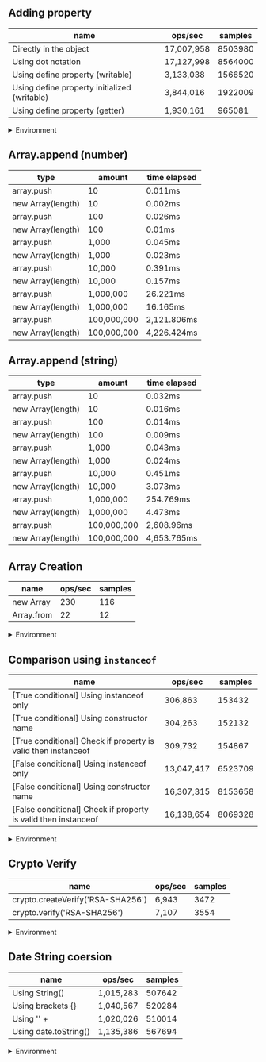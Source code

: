 ## Adding property

|name|ops/sec|samples|
|-|-|-|
|Directly in the object|17,007,958|8503980|
|Using dot notation|17,127,998|8564000|
|Using define property (writable)|3,133,038|1566520|
|Using define property initialized (writable)|3,844,016|1922009|
|Using define property (getter)|1,930,161|965081|


<details>
<summary>Environment</summary>

* __Machine:__ linux x64 | 4 vCPUs | 15.2GB Mem
* __Run:__ Thu May 09 2024 20:21:45 GMT+0000 (Coordinated Universal Time)
</details>

<!--
{"environment":{"platform":"linux","arch":"x64","cpus":4,"totalMemory":15.245216369628906},"benchmarks":[{"name":"Directly in the object","opsSec":17007958.55641526,"samples":8503980},{"name":"Using dot notation","opsSec":17127998.37471405,"samples":8564000},{"name":"Using define property (writable)","opsSec":3133038.3865349498,"samples":1566520},{"name":"Using define property initialized (writable)","opsSec":3844016.3759887177,"samples":1922009},{"name":"Using define property (getter)","opsSec":1930161.9475387426,"samples":965081}]}-->

## Array.append (number)

|type|amount|time elapsed|
|-|-|-|
array.push|10|0.011ms
new Array(length)|10|0.002ms
array.push|100|0.026ms
new Array(length)|100|0.01ms
array.push|1,000|0.045ms
new Array(length)|1,000|0.023ms
array.push|10,000|0.391ms
new Array(length)|10,000|0.157ms
array.push|1,000,000|26.221ms
new Array(length)|1,000,000|16.165ms
array.push|100,000,000|2,121.806ms
new Array(length)|100,000,000|4,226.424ms
## Array.append (string)

|type|amount|time elapsed|
|-|-|-|
array.push|10|0.032ms
new Array(length)|10|0.016ms
array.push|100|0.014ms
new Array(length)|100|0.009ms
array.push|1,000|0.043ms
new Array(length)|1,000|0.024ms
array.push|10,000|0.451ms
new Array(length)|10,000|3.073ms
array.push|1,000,000|254.769ms
new Array(length)|1,000,000|4.473ms
array.push|100,000,000|2,608.96ms
new Array(length)|100,000,000|4,653.765ms

## Array Creation

|name|ops/sec|samples|
|-|-|-|
|new Array|230|116|
|Array.from|22|12|


<details>
<summary>Environment</summary>

* __Machine:__ linux x64 | 4 vCPUs | 15.2GB Mem
* __Run:__ Thu May 09 2024 20:37:16 GMT+0000 (Coordinated Universal Time)
</details>

<!--
{"environment":{"platform":"linux","arch":"x64","cpus":4,"totalMemory":15.245216369628906},"benchmarks":[{"name":"new Array","opsSec":230.1448095242537,"samples":116},{"name":"Array.from","opsSec":22.460915721810473,"samples":12}]}-->

## Comparison using `instanceof`

|name|ops/sec|samples|
|-|-|-|
|[True conditional] Using instanceof only|306,863|153432|
|[True conditional] Using constructor name|304,263|152132|
|[True conditional] Check if property is valid then instanceof |309,732|154867|
|[False conditional] Using instanceof only|13,047,417|6523709|
|[False conditional] Using constructor name|16,307,315|8153658|
|[False conditional] Check if property is valid then instanceof |16,138,654|8069328|


<details>
<summary>Environment</summary>

* __Machine:__ linux x64 | 4 vCPUs | 15.2GB Mem
* __Run:__ Thu May 09 2024 20:52:18 GMT+0000 (Coordinated Universal Time)
</details>

<!--
{"environment":{"platform":"linux","arch":"x64","cpus":4,"totalMemory":15.245216369628906},"benchmarks":[{"name":"[True conditional] Using instanceof only","opsSec":306863.5965848275,"samples":153432},{"name":"[True conditional] Using constructor name","opsSec":304263.9511065714,"samples":152132},{"name":"[True conditional] Check if property is valid then instanceof ","opsSec":309732.1141236471,"samples":154867},{"name":"[False conditional] Using instanceof only","opsSec":13047417.856905647,"samples":6523709},{"name":"[False conditional] Using constructor name","opsSec":16307315.44790869,"samples":8153658},{"name":"[False conditional] Check if property is valid then instanceof ","opsSec":16138654.291596767,"samples":8069328}]}-->

## Crypto Verify

|name|ops/sec|samples|
|-|-|-|
|crypto.createVerify('RSA-SHA256')|6,943|3472|
|crypto.verify('RSA-SHA256')|7,107|3554|


<details>
<summary>Environment</summary>

* __Machine:__ linux x64 | 4 vCPUs | 15.2GB Mem
* __Run:__ Thu May 09 2024 20:57:57 GMT+0000 (Coordinated Universal Time)
</details>

<!--
{"environment":{"platform":"linux","arch":"x64","cpus":4,"totalMemory":15.245216369628906},"benchmarks":[{"name":"crypto.createVerify('RSA-SHA256')","opsSec":6943.364302768903,"samples":3472},{"name":"crypto.verify('RSA-SHA256')","opsSec":7107.293771921515,"samples":3554}]}-->

## Date String coersion

|name|ops/sec|samples|
|-|-|-|
|Using String()|1,015,283|507642|
|Using brackets {}|1,040,567|520284|
|Using '' + |1,020,026|510014|
|Using date.toString()|1,135,386|567694|


<details>
<summary>Environment</summary>

* __Machine:__ linux x64 | 4 vCPUs | 15.2GB Mem
* __Run:__ Thu May 09 2024 21:14:05 GMT+0000 (Coordinated Universal Time)
</details>

<!--
{"environment":{"platform":"linux","arch":"x64","cpus":4,"totalMemory":15.245216369628906},"benchmarks":[{"name":"Using String()","opsSec":1015283.4180819185,"samples":507642},{"name":"Using brackets {}","opsSec":1040567.2974074874,"samples":520284},{"name":"Using '' + ","opsSec":1020026.2081525082,"samples":510014},{"name":"Using date.toString()","opsSec":1135386.058560178,"samples":567694}]}-->

